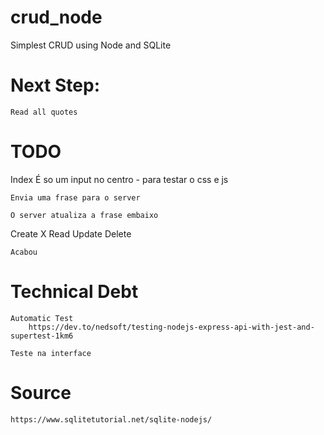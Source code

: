 # crud_node
Simplest CRUD using Node and SQLite

# Next Step:
	Read all quotes

# TODO

  Index
		É so um input no centro - para testar o css e js

	Envia uma frase para o server

	O server atualiza a frase embaixo

  Create X
  Read
  Update
  Delete

	Acabou

# Technical Debt

	Automatic Test
		https://dev.to/nedsoft/testing-nodejs-express-api-with-jest-and-supertest-1km6

	Teste na interface

# Source

	https://www.sqlitetutorial.net/sqlite-nodejs/
